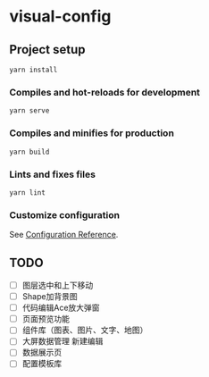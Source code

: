 # visual-config

## Project setup

```
yarn install
```

### Compiles and hot-reloads for development

```
yarn serve
```

### Compiles and minifies for production

```
yarn build
```

### Lints and fixes files

```
yarn lint
```

### Customize configuration

See [Configuration Reference](https://cli.vuejs.org/config/).

## TODO
- [ ] 图层选中和上下移动
- [ ] Shape加背景图
- [ ] 代码编辑Ace放大弹窗
- [ ] 页面预览功能
- [ ] 组件库（图表、图片、文字、地图）
- [ ] 大屏数据管理 新建编辑
- [ ] 数据展示页
- [ ] 配置模板库
